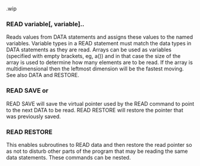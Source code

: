 .wip


### READ variable[, variable]..

Reads values from DATA statements and assigns these values to the named variables. Variable types in a READ statement must match the data types in DATA statements as they are read. Arrays can be used as variables (specified with empty brackets, eg, a()) and in that case the size of the array is used to determine how many elements are to be read. If the array is multidimensional then the leftmost dimension will be the fastest moving. See also DATA and RESTORE.

### READ SAVE or

READ SAVE will save the virtual pointer used by the READ command to point to the next DATA to be read. READ RESTORE will restore the pointer that was previously saved.

### READ RESTORE

This enables subroutines to READ data and then restore the read pointer so as not to disturb other parts of the program that may be reading the same data statements. These commands can be nested.